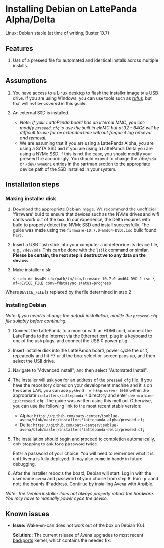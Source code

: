 # Installing Debian on LattePanda Alpha/Delta

Linux: Debian stable (at time of writing, Buster 10.7)

## Features

1. Use of a preseed file for automated and identical installs across multiple installs.

## Assumptions

1. You have access to a Linux desktop to flash the installer image to a USB
  drive. If you are using Windows, you can use tools such as
  [rufus](https://github.com/pbatard/rufus), but that will not be covered in
  this guide.

1. An external SSD is installed.
   - _Note: If your LattePanda board has an internal MMC, you can modify
      `preseed.cfg` to use the built in eMMC but at 32 - 64GB will be difficult 
      to use for an extended time without frequent log retrieval and removal._
   - We are assuming that if you are using a LattePanda Alpha, you are using a
      SATA SSD and if you are using a LattePanda Delta you are using a NVMe SSD.
      If this is not the case, you should modify your preseed file accordingly.
      You should expect to change the `/dev/sda` or `/dev/nvme0n1` entries in the
      partman section to the appropriate device path of the SSD installed in your
      system.

## Installation steps

### Making installer disk

1. Download the appropriate Debian image. We recommend the unofficial 'firmware'
   build to ensure that devices such as the NVMe drives and wifi cards work out
   of the box. In our experience, the Delta requires with build to properly detect
   the NVMe SSD and install successfully. The guide was made using the
   `firmware-10.7.0-amd64-DVD1.iso` build found [here](https://ftp.acc.umu.se/debian-cd/10.7.0/amd64/iso-dvd/).

1. Insert a USB flash stick into your computer and determine its device file,
   e.g., `/dev/sda`. This can be done with the `lsblk` command or similar.
   **Please be certain, the next step is destructive to any
   data on the device.**

1. Make installer disk:

   `$ sudo dd bs=4M if=/path/to/iso/firmware-10.7.0-amd64-DVD-1.iso \`
   `of=DEVICE_FILE conv=fdatasync status=progress`

Where `DEVICE_FILE` is replaced by the file determined in step 2

### Installing Debian

_Note: If you need to change the default installation, modify the `preseed.cfg`
file suitably before continuing._

1. Connect the LattePanda to a monitor with an HDMI cord, connect the LattePanda
   to the Internet via the Ethernet port, plug in a keyboard to one of the usb
   plugs, and connect the USB C power plug.

1. Insert installer disk into the LattePanda board, power cycle the unit,
   repeatedly and hit F7 until the boot selection screen pops up, and then select
   the USB drive.

1. Navigate to "Advanced Install", and then select "Automated Install".

1. The installer will ask you for an address of the `preseed.cfg` file. If you
   have the repository cloned on your development machine and it is on the same
   LAN, you can use `python3 -m http.server 8080` within the appropriate
   `installers/lattepanda-*` directory and enter `dev-machine-ip/preseed.cfg`.
   The guide was written using this method. Otherwise, you can use the
   following link to the most recent stable version:
     - Alpha: `https://github.com/oats-center/isoblue-avena/blob/master/installers/lattepanda-alpha/preseed.cfg`
     - Delta: `https://github.com/oats-center/isoblue-avena/blob/master/installers/lattepanda-delta/preseed.cfg`

1. The installation should begin and proceed to completion automatically, only
   stopping to ask for a password twice.

   Enter a password of your choice. You will need to remember what it is until
   Avena is fully deployed. It may also come in handy in future debugging.

1. After the installer reboots the board, Debian will start. Log in with the
   user name `avena` and password of your choice from step 8. Run `ip a`and note
   the boards IP address. Continue by installing Avena with Ansible.

_Note: The Debian installer does not always properly reboot the hardware. You
may have to manually power cycle the device._

## Known issues

- **Issue:** Wake-on-can does not work out of the box on Debian 10.4.

  **Solution:**: The current release of Avena upgrades to most recent
  [backports](https://backports.debian.org/) kernel, which contains the needed
  fix.
